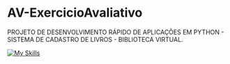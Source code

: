# AV-ExercicioAvaliativo
PROJETO DE DESENVOLVIMENTO RÁPIDO DE APLICAÇÕES EM PYTHON - SISTEMA DE CADASTRO DE LIVROS - BIBLIOTECA VIRTUAL.

[![My Skills](https://skillicons.dev/icons?i=python,postgrees&theme=light)](https://skillicons.dev)
